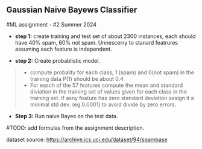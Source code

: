 ## Gaussian Naive Bayews Classifier

#ML assignment - #2 Summer 2024

- **step 1:** create training and test set of about 2300 instances, each should have 40% spam, 60% not spam. Unnescerry to stanard featrures assuming each feature is independent.

- **step 2:** Create probablistic model.
> - compute probality for each class, 1 (spam) and 0(not spam) in the training data P(1) should be about 0.4
> - For easch of the 57 features compute the mean and standard diviation in the training set of values given for each class in the training set. If asny feature has zero standard deviation assign it a minimal std dev. (eg 0.0001) to avoid divide by zero errors.

- **Step 3:** Run naive Bayes on the test data.

#TODO: add formulas from the assignment description.



dataset source: https://archive.ics.uci.edu/dataset/94/spambase
